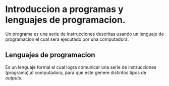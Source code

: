 # Introduccion a programas y lenguajes de programacion. 

Un programa es una serie de instrucciones descritas usando un lenguaje de programacion el cual sera ejecutado por una computadora. 

## Lenguajes de programacion

Es un lenguaje formal el cual logra comunicar una serie de instrucciones (programa) al computadora, para que este genere distintos tipos de *outputs*.